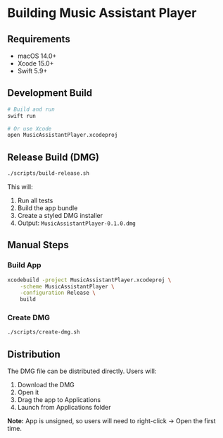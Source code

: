 # Building Music Assistant Player

## Requirements

- macOS 14.0+
- Xcode 15.0+
- Swift 5.9+

## Development Build

```bash
# Build and run
swift run

# Or use Xcode
open MusicAssistantPlayer.xcodeproj
```

## Release Build (DMG)

```bash
./scripts/build-release.sh
```

This will:
1. Run all tests
2. Build the app bundle
3. Create a styled DMG installer
4. Output: `MusicAssistantPlayer-0.1.0.dmg`

## Manual Steps

### Build App

```bash
xcodebuild -project MusicAssistantPlayer.xcodeproj \
    -scheme MusicAssistantPlayer \
    -configuration Release \
    build
```

### Create DMG

```bash
./scripts/create-dmg.sh
```

## Distribution

The DMG file can be distributed directly. Users will:
1. Download the DMG
2. Open it
3. Drag the app to Applications
4. Launch from Applications folder

**Note:** App is unsigned, so users will need to right-click → Open the first time.
